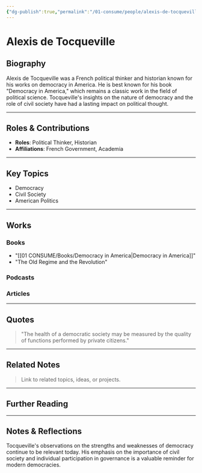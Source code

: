 ```yaml
---
{"dg-publish":true,"permalink":"/01-consume/people/alexis-de-tocqueville/","tags":["democracy","civil-society","american-politics"]}
---
```


# Alexis de Tocqueville


## Biography
Alexis de Tocqueville was a French political thinker and historian known for his works on democracy in America. He is best known for his book "Democracy in America," which remains a classic work in the field of political science. Tocqueville's insights on the nature of democracy and the role of civil society have had a lasting impact on political thought.

---

## Roles & Contributions
- **Roles**: Political Thinker, Historian
- **Affiliations**: French Government, Academia

---

## Key Topics
- Democracy
- Civil Society
- American Politics

---

## Works
### Books
- "[[01 CONSUME/Books/Democracy in America\|Democracy in America]]"
- "The Old Regime and the Revolution"

### Podcasts


### Articles


---

## Quotes
> "The health of a democratic society may be measured by the quality of functions performed by private citizens."

---

## Related Notes
> Link to related topics, ideas, or projects.

---

## Further Reading

---

## Notes & Reflections
Tocqueville's observations on the strengths and weaknesses of democracy continue to be relevant today. His emphasis on the importance of civil society and individual participation in governance is a valuable reminder for modern democracies.